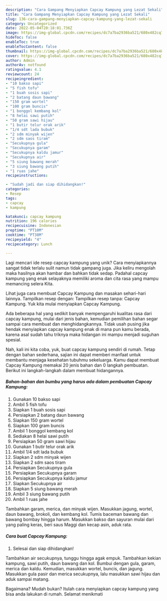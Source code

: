 ```yaml
---
description: "Cara Gampang Menyiapkan Capcay Kampung yang Lezat Sekali"
title: "Cara Gampang Menyiapkan Capcay Kampung yang Lezat Sekali"
slug: 136-cara-gampang-menyiapkan-capcay-kampung-yang-lezat-sekali
category: Uncategorized
date: 2022-05-04T20:18:01.736Z
image: https://img-global.cpcdn.com/recipes/dc7a7ba2936ba521/680x482cq70/capcay-kampung-foto-resep-utama.jpg
hideToc: false
enableToc: true
enableTocContent: false
thumbnail: https://img-global.cpcdn.com/recipes/dc7a7ba2936ba521/680x482cq70/capcay-kampung-foto-resep-utama.jpg
cover: https://img-global.cpcdn.com/recipes/dc7a7ba2936ba521/680x482cq70/capcay-kampung-foto-resep-utama.jpg
author: Admin
authorAv: notfound
ratingvalue: 4.1
reviewcount: 24
recipeingredient:
- "10 bakso sapi"
- "5 fish tofu"
- "1 buah sosis sapi"
- "2 batang daun bawang"
- "150 gram wortel"
- "100 gram buncis"
- "1 bonggol kembang kol"
- "8 helai sawi putih"
- "50 gram sawi hijau"
- "1 butir telur orak arik"
- "1/4 sdt lada bubuk"
- "2 sdm minyak wijen"
- "2 sdm saos tiram"
- "Secukupnya gula"
- "Secukupnya garam"
- "Secukupnya kaldu jamur"
- "Secukupnya air"
- "5 siung bawang merah"
- "3 siung bawang putih"
- "1 ruas jahe"
recipeinstructions:

- "Sudah jadi dan siap dihidangkan!"
categories:
- Resep
tags:
- capcay
- kampung

katakunci: capcay kampung 
nutrition: 196 calories
recipecuisine: Indonesian
preptime: "PT10M"
cooktime: "PT38M"
recipeyield: "4"
recipecategory: Lunch

---
```





Lagi mencari ide resep capcay kampung yang unik? Cara menyiapkannya sangat tidak terlalu sulit namun tidak gampang juga. Jika keliru mengolah maka hasilnya akan hambar dan bahkan tidak sedap. Padahal capcay kampung yang enak selayaknya memiliki aroma dan cita rasa yang mampu memancing selera Kita.





Lihat juga cara membuat Capcay Kampung dan masakan sehari-hari lainnya. Tampilkan resep dengan: Tampilkan resep tanpa: Capcay Kampung. Yuk kita mulai menyiapkan Capcay Kampung.

Ada beberapa hal yang sedikit banyak mempengaruhi kualitas rasa dari capcay kampung, mulai dari jenis bahan, kemudian pemilihan bahan segar sampai cara membuat dan menghidangkannya. Tidak usah pusing jika hendak menyiapkan capcay kampung enak di mana pun kamu berada, karena asal sudah tahu triknya maka hidangan ini mampu menjadi suguhan spesial.






Nah, kali ini kita coba, yuk, buat capcay kampung sendiri di rumah. Tetap dengan bahan sederhana, sajian ini dapat memberi manfaat untuk membantu menjaga kesehatan tubuhmu sekeluarga. Kamu dapat membuat Capcay Kampung memakai 20 jenis bahan dan 0 langkah pembuatan. Berikut ini langkah-langkah dalam membuat hidangannya.

<!--inarticleads1-->

##### Bahan-bahan dan bumbu yang harus ada dalam pembuatan Capcay Kampung:

1. Gunakan 10 bakso sapi
1. Ambil 5 fish tofu
1. Siapkan 1 buah sosis sapi
1. Persiapkan 2 batang daun bawang
1. Siapkan 150 gram wortel
1. Siapkan 100 gram buncis
1. Ambil 1 bonggol kembang kol
1. Sediakan 8 helai sawi putih
1. Persiapkan 50 gram sawi hijau
1. Gunakan 1 butir telur orak arik
1. Ambil 1/4 sdt lada bubuk
1. Siapkan 2 sdm minyak wijen
1. Siapkan 2 sdm saos tiram
1. Persiapkan Secukupnya gula
1. Persiapkan Secukupnya garam
1. Persiapkan Secukupnya kaldu jamur
1. Siapkan Secukupnya air
1. Siapkan 5 siung bawang merah
1. Ambil 3 siung bawang putih
1. Ambil 1 ruas jahe


Tambahkan garam, merica, dan minyak wijen. Masukkan jagung, wortel, daun bawang, brokoli, dan kembang kol. Tumis baceman bawang dan bawang bombay hingga harum. Masukkan bakso dan sayuran mulai dari yang paling keras, beri saus Maggi dan kecap asin, aduk rata. 

<!--inarticleads2-->

##### Cara buat Capcay Kampung:


1. Selesai dan siap dihidangkan!

Tambahkan air secukupnya, tunggu hingga agak empuk. Tambahkan kekian kampung, sawi putih, daun bawang dan kol. Bumbui dengan gula, garam, merica dan kaldu. Kemudian, masukkan wortel, buncis, dan jagung. Masukkan gula pasir dan merica secukupnya, lalu masukkan sawi hijau dan aduk sampai matang. 

Bagaimana? Mudah bukan? Itulah cara menyiapkan capcay kampung yang bisa anda lakukan di rumah. Selamat menikmati
